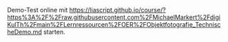 Demo-Test online mit https://liascript.github.io/course/?https%3A%2F%2Fraw.githubusercontent.com%2FMichaelMarkert%2FdigiKulTh%2Fmain%2FLernressourcen%2FOER%2FObjektfotografie_TechnischeDemo.md starten.
